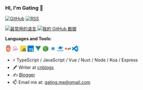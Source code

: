 ### HI, I'm Gating 👋

[![GitHub](https://img.shields.io/badge/dynamic/json?logo=github&label=GitHub&labelColor=495867&color=495867&query=%24.data.totalSubs&url=https%3A%2F%2Fapi.spencerwoo.com%2Fsubstats%2F%3Fsource%3Dgithub%26queryKey%3Dgating&style=flat-square)](https://github.com/gating)
[![RSS](https://img.shields.io/badge/dynamic/json?logo=rss&logoColor=white&label=RSS&labelColor=95B8D1&color=95B8D1&query=%24.data.totalSubs&url=https%3A%2F%2Fapi.spencerwoo.com%2Fsubstats%2F%3Fsource%3Dfeedly%257Cinoreader%257CfeedsPub%26queryKey%3Dhttps://gatings.cn/atom.xml&style=flat-square)](https://gatings.cn/atom.xml)

<a href="https://github.com/gating">
  <img align="center" src="https://github-readme-stats.vercel.app/api/top-langs/?username=gating" alt="最常用的语言"/>
</a>
<a href="https://github.com/gating">
  <img align="center" src="https://github-readme-stats.vercel.app/api?username=gating&show_icons=true&line_height=40&count_private=true&include_all_commits=true" alt="我的 GitHub 数据" />
</a>

**Languages and Tools:**

<code><img height="20" src="https://raw.githubusercontent.com/github/explore/3f5c1e7d83bce81b0872ac88d46532515bdc88ef/topics/html/html.png" alt="html"></code>
<code><img height="20" src="https://raw.githubusercontent.com/github/explore/3f5c1e7d83bce81b0872ac88d46532515bdc88ef/topics/sass/sass.png" alt="sass"></code>
<code><img height="20" src="https://raw.githubusercontent.com/github/explore/3f5c1e7d83bce81b0872ac88d46532515bdc88ef/topics/javascript/javascript.png"  alt="javascript"></code>
<code><img height="20" src="https://raw.githubusercontent.com/github/explore/3f5c1e7d83bce81b0872ac88d46532515bdc88ef/topics/typescript/typescript.png"  alt="typescript"></code>
<code><img height="20" src="https://raw.githubusercontent.com/github/explore/3f5c1e7d83bce81b0872ac88d46532515bdc88ef/topics/vue/vue.png"  alt="vue"></code>
<code><img height="20" src="https://raw.githubusercontent.com/github/explore/3f5c1e7d83bce81b0872ac88d46532515bdc88ef/topics/nodejs/nodejs.png"  alt="nodejs"></code>
<code><img height="20" src="https://raw.githubusercontent.com/github/explore/3f5c1e7d83bce81b0872ac88d46532515bdc88ef/topics/webpack/webpack.png"  alt="webpack"></code>
<code><img height="20" src="https://raw.githubusercontent.com/github/explore/3f5c1e7d83bce81b0872ac88d46532515bdc88ef/topics/docker/docker.png"  alt="docker"></code>
<code><img height="20" src="https://raw.githubusercontent.com/github/explore/3f5c1e7d83bce81b0872ac88d46532515bdc88ef/topics/git/git.png"  alt="git"></code>
<code><img height="20" src="https://raw.githubusercontent.com/github/explore/3f5c1e7d83bce81b0872ac88d46532515bdc88ef/topics/visual-studio-code/visual-studio-code.png"  alt="visual-studio-code"></code>

- ⚡ TypeScript / JavaScript / Vue / Nuxt / Node / Koa / Express
- 🖋 Writer at [cnblogs](https://www.cnblogs.com/gating/)
- ✍️ [Blogger](https://gatings.cn/)
- 📫 Email me at: [gating.me@gmail.com](mailto:gating.me@gmail.com)
